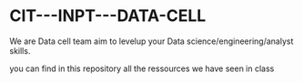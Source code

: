 # CIT---INPT---DATA-CELL
We are Data cell  team aim to levelup  your Data science/engineering/analyst skills.

you can find in this repository all the ressources we have seen in class 
